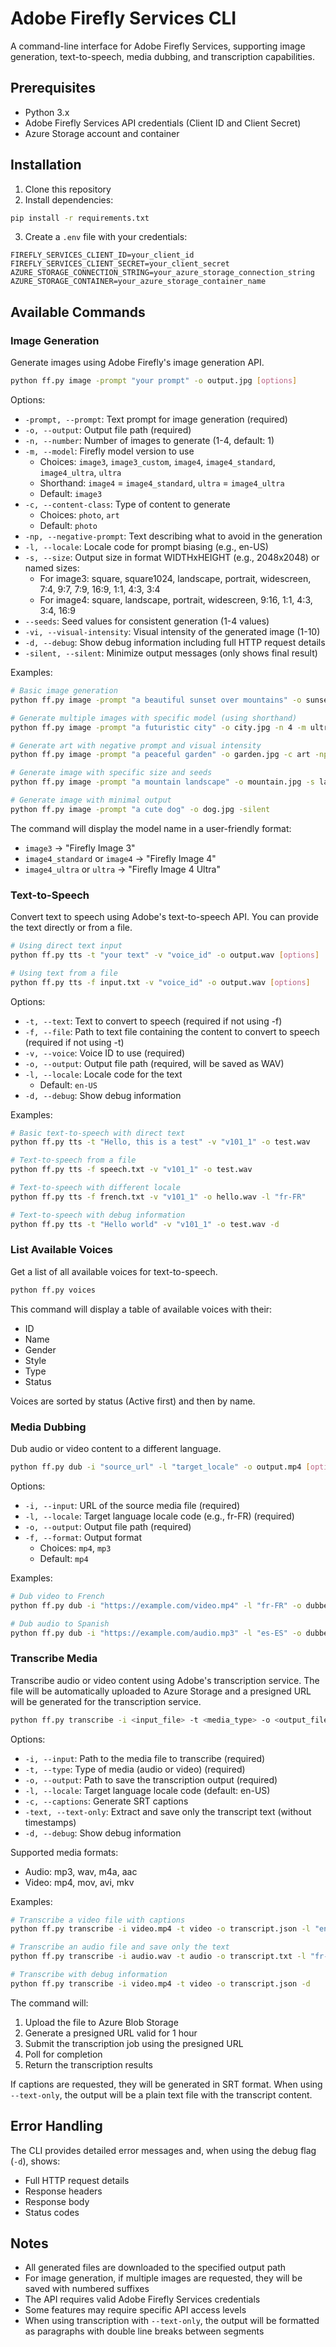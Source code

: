 # Adobe Firefly Services CLI

A command-line interface for Adobe Firefly Services, supporting image generation, text-to-speech, media dubbing, and transcription capabilities.

## Prerequisites

- Python 3.x
- Adobe Firefly Services API credentials (Client ID and Client Secret)
- Azure Storage account and container

## Installation

1. Clone this repository
2. Install dependencies:
```bash
pip install -r requirements.txt
```
3. Create a `.env` file with your credentials:
```
FIREFLY_SERVICES_CLIENT_ID=your_client_id
FIREFLY_SERVICES_CLIENT_SECRET=your_client_secret
AZURE_STORAGE_CONNECTION_STRING=your_azure_storage_connection_string
AZURE_STORAGE_CONTAINER=your_azure_storage_container_name
```

## Available Commands

### Image Generation

Generate images using Adobe Firefly's image generation API.

```bash
python ff.py image -prompt "your prompt" -o output.jpg [options]
```

Options:
- `-prompt, --prompt`: Text prompt for image generation (required)
- `-o, --output`: Output file path (required)
- `-n, --number`: Number of images to generate (1-4, default: 1)
- `-m, --model`: Firefly model version to use
  - Choices: `image3`, `image3_custom`, `image4`, `image4_standard`, `image4_ultra`, `ultra`
  - Shorthand: `image4` = `image4_standard`, `ultra` = `image4_ultra`
  - Default: `image3`
- `-c, --content-class`: Type of content to generate
  - Choices: `photo`, `art`
  - Default: `photo`
- `-np, --negative-prompt`: Text describing what to avoid in the generation
- `-l, --locale`: Locale code for prompt biasing (e.g., en-US)
- `-s, --size`: Output size in format WIDTHxHEIGHT (e.g., 2048x2048) or named sizes:
  - For image3: square, square1024, landscape, portrait, widescreen, 7:4, 9:7, 7:9, 16:9, 1:1, 4:3, 3:4
  - For image4: square, landscape, portrait, widescreen, 9:16, 1:1, 4:3, 3:4, 16:9
- `--seeds`: Seed values for consistent generation (1-4 values)
- `-vi, --visual-intensity`: Visual intensity of the generated image (1-10)
- `-d, --debug`: Show debug information including full HTTP request details
- `-silent, --silent`: Minimize output messages (only shows final result)

Examples:
```bash
# Basic image generation
python ff.py image -prompt "a beautiful sunset over mountains" -o sunset.jpg

# Generate multiple images with specific model (using shorthand)
python ff.py image -prompt "a futuristic city" -o city.jpg -n 4 -m ultra

# Generate art with negative prompt and visual intensity
python ff.py image -prompt "a peaceful garden" -o garden.jpg -c art -np "no people, no buildings" -vi 8

# Generate image with specific size and seeds
python ff.py image -prompt "a mountain landscape" -o mountain.jpg -s landscape --seeds 12345 67890

# Generate image with minimal output
python ff.py image -prompt "a cute dog" -o dog.jpg -silent
```

The command will display the model name in a user-friendly format:
- `image3` → "Firefly Image 3"
- `image4_standard` or `image4` → "Firefly Image 4"
- `image4_ultra` or `ultra` → "Firefly Image 4 Ultra"

### Text-to-Speech

Convert text to speech using Adobe's text-to-speech API. You can provide the text directly or from a file.

```bash
# Using direct text input
python ff.py tts -t "your text" -v "voice_id" -o output.wav [options]

# Using text from a file
python ff.py tts -f input.txt -v "voice_id" -o output.wav [options]
```

Options:
- `-t, --text`: Text to convert to speech (required if not using -f)
- `-f, --file`: Path to text file containing the content to convert to speech (required if not using -t)
- `-v, --voice`: Voice ID to use (required)
- `-o, --output`: Output file path (required, will be saved as WAV)
- `-l, --locale`: Locale code for the text
  - Default: `en-US`
- `-d, --debug`: Show debug information

Examples:
```bash
# Basic text-to-speech with direct text
python ff.py tts -t "Hello, this is a test" -v "v101_1" -o test.wav

# Text-to-speech from a file
python ff.py tts -f speech.txt -v "v101_1" -o test.wav

# Text-to-speech with different locale
python ff.py tts -f french.txt -v "v101_1" -o hello.wav -l "fr-FR"

# Text-to-speech with debug information
python ff.py tts -t "Hello world" -v "v101_1" -o test.wav -d
```

### List Available Voices

Get a list of all available voices for text-to-speech.

```bash
python ff.py voices
```

This command will display a table of available voices with their:
- ID
- Name
- Gender
- Style
- Type
- Status

Voices are sorted by status (Active first) and then by name.

### Media Dubbing

Dub audio or video content to a different language.

```bash
python ff.py dub -i "source_url" -l "target_locale" -o output.mp4 [options]
```

Options:
- `-i, --input`: URL of the source media file (required)
- `-l, --locale`: Target language locale code (e.g., fr-FR) (required)
- `-o, --output`: Output file path (required)
- `-f, --format`: Output format
  - Choices: `mp4`, `mp3`
  - Default: `mp4`

Examples:
```bash
# Dub video to French
python ff.py dub -i "https://example.com/video.mp4" -l "fr-FR" -o dubbed.mp4

# Dub audio to Spanish
python ff.py dub -i "https://example.com/audio.mp3" -l "es-ES" -o dubbed.mp3 -f mp3
```

### Transcribe Media

Transcribe audio or video content using Adobe's transcription service. The file will be automatically uploaded to Azure Storage and a presigned URL will be generated for the transcription service.

```bash
python ff.py transcribe -i <input_file> -t <media_type> -o <output_file> [options]
```

Options:
- `-i, --input`: Path to the media file to transcribe (required)
- `-t, --type`: Type of media (audio or video) (required)
- `-o, --output`: Path to save the transcription output (required)
- `-l, --locale`: Target language locale code (default: en-US)
- `-c, --captions`: Generate SRT captions
- `-text, --text-only`: Extract and save only the transcript text (without timestamps)
- `-d, --debug`: Show debug information

Supported media formats:
- Audio: mp3, wav, m4a, aac
- Video: mp4, mov, avi, mkv

Examples:
```bash
# Transcribe a video file with captions
python ff.py transcribe -i video.mp4 -t video -o transcript.json -l "en-US" -c

# Transcribe an audio file and save only the text
python ff.py transcribe -i audio.wav -t audio -o transcript.txt -l "fr-FR" -text

# Transcribe with debug information
python ff.py transcribe -i video.mp4 -t video -o transcript.json -d
```

The command will:
1. Upload the file to Azure Blob Storage
2. Generate a presigned URL valid for 1 hour
3. Submit the transcription job using the presigned URL
4. Poll for completion
5. Return the transcription results

If captions are requested, they will be generated in SRT format. When using `--text-only`, the output will be a plain text file with the transcript content.

## Error Handling

The CLI provides detailed error messages and, when using the debug flag (`-d`), shows:
- Full HTTP request details
- Response headers
- Response body
- Status codes

## Notes

- All generated files are downloaded to the specified output path
- For image generation, if multiple images are requested, they will be saved with numbered suffixes
- The API requires valid Adobe Firefly Services credentials
- Some features may require specific API access levels
- When using transcription with `--text-only`, the output will be formatted as paragraphs with double line breaks between segments 